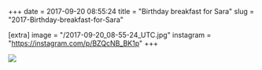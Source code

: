 +++
date = 2017-09-20 08:55:24
title = "Birthday breakfast for Sara"
slug = "2017-Birthday-breakfast-for-Sara"

[extra]
image = "/2017-09-20_08-55-24_UTC.jpg"
instagram = "https://instagram.com/p/BZQcNB_BK1p"
+++

<img src="/2017-09-20_08-55-24_UTC.jpg" />
